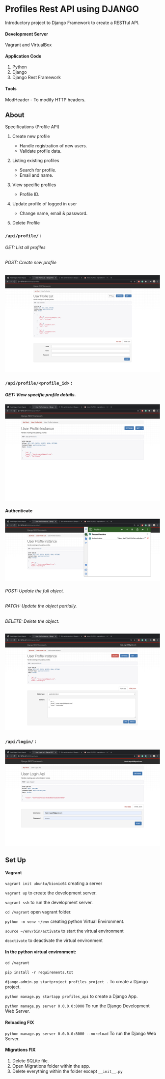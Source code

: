 # Profiles Rest API using DJANGO

Introductory project to Django Framework to create a RESTful API.

#### Development Server
Vagrant and VirtualBox 

#### Application Code
1. Python
2. Django
3. Django Rest Framework

#### Tools
ModHeader - To modify HTTP headers.

## About

Specifications (Profile API)

1. Create new profile
    - Handle registration of new users.
    - Validate profile data.

2. Listing existing profiles
    - Search for profile.
    - Email and name.

3. View specific profiles
    - Profile ID.

4. Update profile of logged in user
    - Change name, email & password.

5. Delete Profile

### `/api/profile/` :

###### GET: List all profiles
###### POST: Create new profile

![](./images/api-profile.png)

### `/api/profile/<profile_id>` :

##### GET: View specific profile details.

![](./images/api-profile-1.png)

#### Authenticate

![](./images/auth-header.png)

###### POST: Update the full object.
###### PATCH: Update the object partially.
###### DELETE: Delete the object.

![](./images/api-profile-1-auth.png)

### `/api/login/` :

![](./images/api-login.png)

## Set Up 

#### Vagrant

`vagrant init ubuntu/bionic64` creating a server

`vagrant up` to create the development server.

`vagrant ssh` to run the development server.

`cd /vagrant` open vagrant folder.

`python -m venv ~/env` creating python Virtual Environment.

`source ~/env/bin/activate` to start the virtual environment

`deactivate` to deactivate the virtual environment

#### In the python virtual environment:

`cd /vagrant`

`pip install -r requirements.txt`

`django-admin.py startproject profiles_project .` To create a Django project.

`python manage.py startapp profiles_api` to create a Django App.

`python manage.py server 0.0.0.0:8000` To run the Django Development Web Server.

#### Reloading FIX

`python manage.py server 0.0.0.0:8000 --noreload` To run the Django Web Server.

#### Migrations FIX 

1. Delete SQLite file.
2. Open Migrations folder within the app.
3. Delete everything within the folder except `__init__.py`